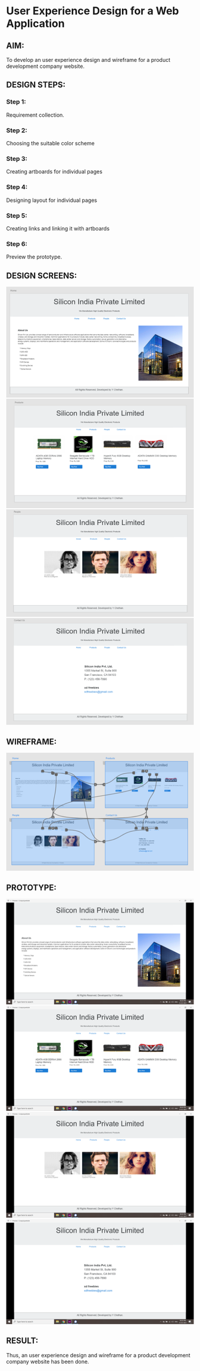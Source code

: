 # User Experience Design for a Web Application
## AIM:
To develop an user experience design and wireframe for a product development company website.

## DESIGN STEPS:
### Step 1: 
Requirement collection.
### Step 2:
Choosing the suitable color scheme
### Step 3:
Creating artboards for individual pages
### Step 4:
Designing layout for individual pages
### Step 5:
Creating links and linking it with artboards
### Step 6:
Preview the prototype.

## DESIGN SCREENS:
![output](./static/images/home(design).png)
![output](./static/images/products(design).png)
![output](./static/images/people(design).png)
![output](./static/images/contactus(design).png)

## WIREFRAME:
![output](./static/images/wireframe.png)

## PROTOTYPE:
![output](./static/images/home.png)
![output](./static/images/products.png)
![output](./static/images/people.png)
![output](./static/images/contactus.png)

## RESULT:
Thus, an user experience design and wireframe for a product development company website has been done.